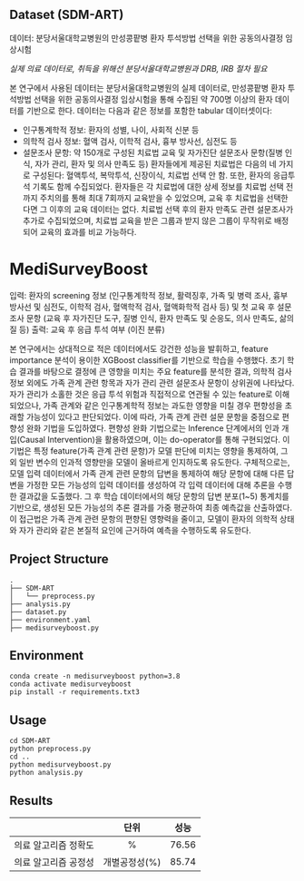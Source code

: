 ## Dataset (SDM-ART) 
데이터: 분당서울대학교병원의 만성콩팥병 환자 투석방법 선택을 위한 공동의사결정 임상시험

*실제 의료 데이터로, 취득을 위해선 분당서울대학교병원과 DRB, IRB 절차 필요*

본 연구에서 사용된 데이터는 분당서울대학교병원의 실제 데이터로, 만성콩팥병 환자 투석방법 선택을 위한 공동의사결정 임상시험을 통해 수집된 약 700명 이상의 환자 데이터를 기반으로 한다. 데이터는 다음과 같은 정보를 포함한 tabular 데이터셋이다:
- 인구통계학적 정보: 환자의 성별, 나이, 사회적 신분 등
- 의학적 검사 정보: 혈액 검사, 이학적 검사, 흉부 방사선, 심전도 등
- 설문조사 문항: 약 150개로 구성된 치료법 교육 및 자가진단 설문조사 문항(질병 인식, 자가 관리, 환자 및 의사 만족도 등)
환자들에게 제공된 치료법은 다음의 네 가지로 구성된다: 혈액투석, 복막투석, 신장이식, 치료법 선택 안 함. 또한, 환자의 응급투석 기록도 함께 수집되었다.
환자들은 각 치료법에 대한 상세 정보를 치료법 선택 전까지 주치의를 통해 최대 7회까지 교육받을 수 있었으며, 교육 후 치료법을 선택한다면 그 이후의 교육 데이터는 없다. 
치료법 선택 후의 환자 만족도 관련 설문조사가 추가로 수집되었으며, 치료법 교육을 받은 그룹과 받지 않은 그룹이 무작위로 배정되어 교육의 효과를 비교 가능하다.

# MediSurveyBoost
입력: 환자의 screening 정보 (인구통계학적 정보, 활력징후, 가족 및 병력 조사, 흉부 방사선 및 심전도, 이학적 검사, 혈액학적 검사, 혈액화학적 검사 등) 및 첫 교육 후 설문조사 문항 (교육 후 자가진단 도구, 질병 인식, 환자 만족도 및 순응도, 의사 만족도, 삶의 질 등)
출력: 교육 후 응급 투석 여부 (이진 분류)

본 연구에서는 상대적으로 적은 데이터에서도 강건한 성능을 발휘하고, feature importance 분석이 용이한 XGBoost classifier를 기반으로 학습을 수행했다. 
초기 학습 결과를 바탕으로 결정에 큰 영향을 미치는 주요 feature를 분석한 결과, 의학적 검사 정보 외에도 가족 관계 관련 항목과 자가 관리 관련 설문조사 문항이 상위권에 나타났다.
자가 관리가 소홀한 것은 응급 투석 위험과 직접적으로 연관될 수 있는 feature로 이해되었으나, 가족 관계와 같은 인구통계학적 정보는 과도한 영향을 미칠 경우 편향성을 초래할 가능성이 있다고 판단되었다. 이에 따라, 가족 관계 관련 설문 문항을 중점으로 편향성 완화 기법을 도입하였다.
편향성 완화 기법으로는 Inference 단계에서의 인과 개입(Causal Intervention)을 활용하였으며, 이는 do-operator를 통해 구현되었다. 이 기법은 특정 feature(가족 관계 관련 문항)가 모델 판단에 미치는 영향을 통제하여, 그 외 일반 변수의 인과적 영향만을 모델이 올바르게 인지하도록 유도한다. 구체적으로는, 모델 입력 데이터에서 가족 관계 관련 문항의 답변을 통제하여 해당 문항에 대해 다른 답변을 가정한 모든 가능성의 입력 데이터를 생성하여 각 입력 데이터에 대해 추론을 수행한 결과값을 도출했다. 그 후 학습 데이터에서의 해당 문항의 답변 분포(1~5) 통계치를 기반으로, 생성된 모든 가능성의 추론 결과를 가중 평균하여 최종 예측값을 산출하였다. 이 접근법은 가족 관계 관련 문항의 편향된 영향력을 줄이고, 모델이 환자의 의학적 상태와 자가 관리와 같은 본질적 요인에 근거하여 예측을 수행하도록 유도한다. 


## Project Structure

```
.
├── SDM-ART
│   └── preprocess.py
├── analysis.py
├── dataset.py
├── environment.yaml
├── medisurveyboost.py
```

## Environment

```
conda create -n medisurveyboost python=3.8
conda activate medisurveyboost
pip install -r requirements.txt3
```

## Usage

```
cd SDM-ART
python preprocess.py
cd ..
python medisurveyboost.py
python analysis.py
```

## Results

|                   | 단위 | 성능 |
| :---------------: | :---------------------: | :-------------: |
| 의료 알고리즘 정확도  |          %           |      76.56      |
| 의료 알고리즘 공정성 |        개별공정성(%)         |    85.74    |
